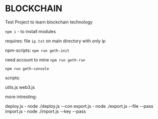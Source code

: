 # BLOCKCHAIN

Test Project to learn blockchain technology

`npm i` - to install modules

requires:
file `ip.txt` on main directory with only ip

npm-scripts:
`npm run geth-init`

need account to mine
`npm run geth-run`

`npm run geth-console`

scripts:

utils.js
web3.js

more intresting:

deploy.js - node ./deploy.js --con <ContractName>
export.js - node ./export.js --file <file name from keystore> --pass <password of account>
import.js - node ./import.js --key <private key> --pass <new password>
